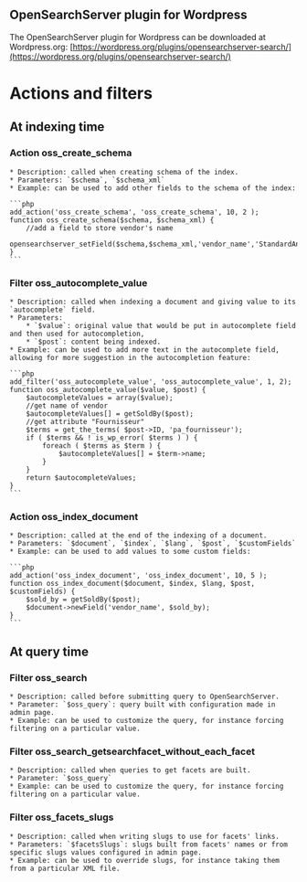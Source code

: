 ## OpenSearchServer plugin for Wordpress

The OpenSearchServer plugin for Wordpress can be downloaded at Wordpress.org: [https://wordpress.org/plugins/opensearchserver-search/](https://wordpress.org/plugins/opensearchserver-search/)

# Actions and filters

## At indexing time

### Action **oss_create_schema**

    * Description: called when creating schema of the index.
    * Parameters: `$schema`, `$schema_xml`
    * Example: can be used to add other fields to the schema of the index:
    
    ```php
    add_action('oss_create_schema', 'oss_create_schema', 10, 2 );
    function oss_create_schema($schema, $schema_xml) {
        //add a field to store vendor's name
        opensearchserver_setField($schema,$schema_xml,'vendor_name','StandardAnalyzer','yes','yes','no','no','no');
    }   
    ```
    
### Filter **oss_autocomplete_value**

    * Description: called when indexing a document and giving value to its `autocomplete` field.
    * Parameters: 
        * `$value`: original value that would be put in autocomplete field and then used for autocompletion,
        * `$post`: content being indexed.
    * Example: can be used to add more text in the autocomplete field, allowing for more suggestion in the autocompletion feature:
    
    ```php
    add_filter('oss_autocomplete_value', 'oss_autocomplete_value', 1, 2);
    function oss_autocomplete_value($value, $post) {
        $autocompleteValues = array($value);  
        //get name of vendor
        $autocompleteValues[] = getSoldBy($post);
        //get attribute "Fournisseur"
        $terms = get_the_terms( $post->ID, 'pa_fournisseur');
        if ( $terms && ! is_wp_error( $terms ) ) {
            foreach ( $terms as $term ) {
                $autocompleteValues[] = $term->name;
            }
        }
        return $autocompleteValues;
    }
    ```
    
### Action **oss_index_document**

    * Description: called at the end of the indexing of a document.
    * Parameters: `$document`, `$index`, `$lang`, `$post`, `$customFields`
    * Example: can be used to add values to some custom fields:
    
    ```php
    add_action('oss_index_document', 'oss_index_document', 10, 5 );
    function oss_index_document($document, $index, $lang, $post, $customFields) {
        $sold_by = getSoldBy($post);
        $document->newField('vendor_name', $sold_by);
    }   
    ```

## At query time

### Filter **oss_search** 

    * Description: called before submitting query to OpenSearchServer.
    * Parameter: `$oss_query`: query built with configuration made in admin page.
    * Example: can be used to customize the query, for instance forcing filtering on a particular value.

### Filter **oss_search_getsearchfacet_without_each_facet**

    * Description: called when queries to get facets are built.
    * Parameter: `$oss_query`
    * Example: can be used to customize the query, for instance forcing filtering on a particular value.

### Filter **oss_facets_slugs**

    * Description: called when writing slugs to use for facets' links.
    * Parameters: `$facetsSlugs`: slugs built from facets' names or from specific slugs values configured in admin page.
    * Example: can be used to override slugs, for instance taking them from a particular XML file.

